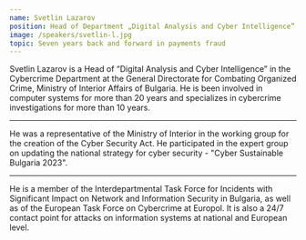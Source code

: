 ```yaml
---
name: Svetlin Lazarov
position: Head of Department „Digital Analysis and Cyber Intelligence”, GDCOC, Ministry of Interior Affairs of Bulgaria
image: /speakers/svetlin-l.jpg
topic: Seven years back and forward in payments fraud
---
```


Svetlin Lazarov is a Head of “Digital Analysis and Cyber Intelligence” in the Cybercrime Department at
the General Directorate for Combating Organized Crime, Ministry of Interior Affairs of Bulgaria. He is
been involved in computer systems for more than 20 years and specializes in cybercrime
investigations for more than 10 years.

---

He was a representative of the Ministry of Interior in the
working group for the creation of the Cyber Security Act. He participated in the expert group on
updating the national strategy for cyber security - "Cyber Sustainable Bulgaria 2023".

---

He is a member of the Interdepartmental Task Force for Incidents with Significant Impact on Network and
Information Security in Bulgaria, as well as of the European Task Force on Cybercrime at Europol. It is
also a 24/7 contact point for attacks on information systems at national and European level.
